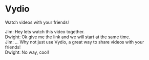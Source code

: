 # Vydio
Watch videos with your friends!

Jim: Hey lets watch this video together.<br/>
Dwight: Ok give me the link and we will start at the same time.<br/>
Jim: ... Why not just use Vydio, a great way to share videos with your friends!<br/>
Dwight: No way, cool!<br/>
